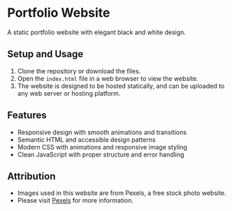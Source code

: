 # Portfolio Website

A static portfolio website with elegant black and white design.

## Setup and Usage

1. Clone the repository or download the files.
2. Open the `index.html` file in a web browser to view the website.
3. The website is designed to be hosted statically, and can be uploaded to any web server or hosting platform.

## Features

* Responsive design with smooth animations and transitions
* Semantic HTML and accessible design patterns
* Modern CSS with animations and responsive image styling
* Clean JavaScript with proper structure and error handling

## Attribution

* Images used in this website are from Pexels, a free stock photo website.
* Please visit [Pexels](https://www.pexels.com/) for more information.